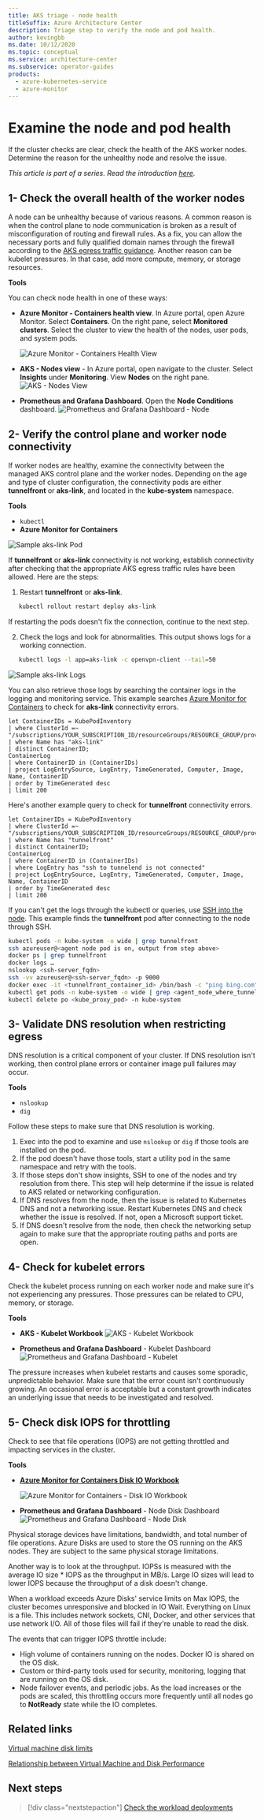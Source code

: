 ```yaml
---
title: AKS triage - node health
titleSuffix: Azure Architecture Center
description: Triage step to verify the node and pod health.
author: kevingbb
ms.date: 10/12/2020
ms.topic: conceptual
ms.service: architecture-center
ms.subservice: operator-guides
products:
  - azure-kubernetes-service
  - azure-monitor
---
```


# Examine the node and pod health

If the cluster checks are clear, check the health of the AKS worker nodes. Determine the reason for the unhealthy node and resolve the issue. 

_This article is part of a series. Read the introduction [here](aks-triage-practices.md)._

## 1- Check the overall health of the worker nodes

A node can be unhealthy because of various reasons. A common reason is when the control plane to node communication is broken as a result of misconfiguration of routing and firewall rules. As a fix, you can allow the necessary ports and fully qualified domain names through the firewall according to the [AKS egress traffic guidance](/azure/aks/limit-egress-traffic). Another reason can be kubelet pressures. In that case, add more compute, memory, or storage resources.

**Tools**

You can check node health in one of these ways:
- **Azure Monitor - Containers health view**. In Azure portal, open Azure Monitor. Select **Containers**.  On the right pane, select **Monitored clusters**. Select the cluster to view the health of the nodes, user pods, and system pods.

    ![Azure Monitor - Containers Health View](images/azuremonitor-containershealth.png)

-	**AKS - Nodes view** - In Azure portal, open navigate to the cluster. Select **Insights** under **Monitoring**. View **Nodes** on the right pane.
![AKS - Nodes View](images/aks-nodehealth.png)

-	**Prometheus and Grafana Dashboard**. Open the **Node Conditions** dashboard.
![Prometheus and Grafana Dashboard - Node](images/node-conditions.png)


## 2- Verify the control plane and worker node connectivity

If worker nodes are healthy, examine the connectivity between the managed AKS control plane and the worker nodes. Depending on the age and type of cluster configuration, the connectivity pods are either **tunnelfront** or **aks-link**, and located in the **kube-system** namespace.

**Tools**

- `kubectl`
- **Azure Monitor for Containers**

![Sample aks-link Pod](images/aks-link-pod.png)

If **tunnelfront** or **aks-link** connectivity is not working, establish connectivity after checking that the appropriate AKS egress traffic rules have been allowed. Here are the steps:

1. Restart **tunnelfront** or **aks-link**.

  ```bash
     kubectl rollout restart deploy aks-link
  ```
  If restarting the pods doesn't fix the connection, continue to the next step.


2. Check the logs and look for abnormalities. This output shows logs for a working connection.

  ```bash
     kubectl logs -l app=aks-link -c openvpn-client --tail=50
  ```

![Sample aks-link Logs](images/aks-link-logs.png)

You can also retrieve those logs by searching the container logs in the logging and monitoring service. This example searches [Azure Monitor for Containers](/azure/azure-monitor/insights/container-insights-log-search) to check for **aks-link** connectivity errors.

```kusto
let ContainerIDs = KubePodInventory
| where ClusterId =~ "/subscriptions/YOUR_SUBSCRIPTION_ID/resourceGroups/RESOURCE_GROUP/providers/Microsoft.ContainerService/managedClusters/YOUR_CLUSTER_ID"
| where Name has "aks-link"
| distinct ContainerID;
ContainerLog
| where ContainerID in (ContainerIDs)
| project LogEntrySource, LogEntry, TimeGenerated, Computer, Image, Name, ContainerID
| order by TimeGenerated desc
| limit 200
```

Here's another example query to check for **tunnelfront** connectivity errors.

```kusto
let ContainerIDs = KubePodInventory
| where ClusterId =~ "/subscriptions/YOUR_SUBSCRIPTION_ID/resourceGroups/RESOURCE_GROUP/providers/Microsoft.ContainerService/managedClusters/YOUR_CLUSTER_ID"
| where Name has "tunnelfront"
| distinct ContainerID;
ContainerLog
| where ContainerID in (ContainerIDs)
| where LogEntry has "ssh to tunnelend is not connected"
| project LogEntrySource, LogEntry, TimeGenerated, Computer, Image, Name, ContainerID
| order by TimeGenerated desc
| limit 200
```

If you can't get the logs through the kubectl or queries, use [SSH into the node](/azure/aks/ssh). This example finds the **tunnelfront** pod after connecting to the node through SSH.

```bash
kubectl pods -n kube-system -o wide | grep tunnelfront
ssh azureuser@<agent node pod is on, output from step above>
docker ps | grep tunnelfront
docker logs …
nslookup <ssh-server_fqdn>
ssh -vv azureuser@<ssh-server_fqdn> -p 9000
docker exec -it <tunnelfront_container_id> /bin/bash -c "ping bing.com"
kubectl get pods -n kube-system -o wide | grep <agent_node_where_tunnelfront_is_running>
kubectl delete po <kube_proxy_pod> -n kube-system
```

## 3- Validate DNS resolution when restricting egress

DNS resolution is a critical component of your cluster. If DNS resolution isn't working, then control plane errors or container image pull failures may occur. 

**Tools**

- `nslookup`
- `dig`

Follow these steps to make sure that DNS resolution is working. 

1. Exec into the pod to examine and use `nslookup` or `dig` if those tools are installed on the pod.
2. If the pod doesn't have those tools, start a utility pod in the same namespace and retry with the tools.
3. If those steps don't show insights, SSH to one of the nodes and try resolution from there. This step will help determine if the issue is related to AKS related or networking configuration.
4. If DNS resolves from the node, then the issue is related to Kubernetes DNS and not a networking issue. Restart Kubernetes DNS and check whether the issue is resolved. If not, open a Microsoft support ticket.
5. If DNS doesn't resolve from the node, then check the networking setup again to make sure that the appropriate routing paths and ports are open.

## 4- Check for kubelet errors

Check the kubelet process running on each worker node and make sure it's not experiencing any pressures. Those pressures can be related to CPU, memory, or storage.

**Tools**

- **AKS - Kubelet Workbook**
![AKS - Kubelet Workbook](images/aks-kubeletworkbook.png)

- **Prometheus and Grafana Dashboard** - Kubelet Dashboard
![Prometheus and Grafana Dashboard - Kubelet](images/kubelet-conditions.png)

The pressure increases when kubelet restarts and causes some sporadic, unpredictable behavior. Make sure that the error count isn't continuously growing. An occasional error is acceptable but a constant growth indicates an underlying issue that needs to be investigated and resolved.

## 5- Check disk IOPS for throttling

Check to see that file operations (IOPS) are not getting throttled and impacting services in the cluster.

**Tools**

- **[Azure Monitor for Containers Disk IO Workbook](/azure/azure-monitor/insights/container-insights-analyze#workbooks)**

    ![Azure Monitor for Containers - Disk IO Workbook](images/aks-diskioworkbook.png)

- **Prometheus and Grafana Dashboard** - Node Disk Dashboard
    ![Prometheus and Grafana Dashboard - Node Disk](images/node-diskio.png)

Physical storage devices have limitations, bandwidth, and total number of file operations. Azure Disks are used to store the OS running on the AKS nodes. They are subject to the same physical storage limitations. 

Another way is to look at the throughput. IOPSs is measured with the average IO size * IOPS as the throughput in MB/s. Large IO sizes will lead to lower IOPS because the throughput of a disk doesn't change.

When a workload exceeds Azure Disks' service limits on Max IOPS, the cluster becomes unresponsive and blocked in IO Wait. Everything on Linux is a file. This includes network sockets, CNI, Docker, and other services that use network I/O. All of those files will fail if they're unable to read the disk.

The events that can trigger IOPS throttle include:
- High volume of containers running on the nodes. Docker IO is shared on the OS disk. 
- Custom or third-party tools used for security, monitoring, logging that are running on the OS disk.
- Node failover events, and periodic jobs. As the load increases or the pods are scaled, this throttling occurs more frequently until all nodes go to **NotReady** state while the IO completes.

## Related links
[Virtual machine disk limits](/azure/azure-resource-manager/management/azure-subscription-service-limits#virtual-machine-disk-limits)

[Relationship between Virtual Machine and Disk Performance](/azure/virtual-machines/linux/disk-performance-linux)

## Next steps
> [!div class="nextstepaction"]
> [Check the workload deployments](aks-triage-deployment.md)
